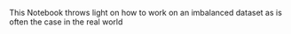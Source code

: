 This Notebook throws light on how to work on an imbalanced dataset as is often the case in the real world